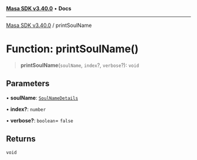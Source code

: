 [**Masa SDK v3.40.0**](../README.md) • **Docs**

***

[Masa SDK v3.40.0](../globals.md) / printSoulName

# Function: printSoulName()

> **printSoulName**(`soulName`, `index`?, `verbose`?): `void`

## Parameters

• **soulName**: [`SoulNameDetails`](../interfaces/SoulNameDetails.md)

• **index?**: `number`

• **verbose?**: `boolean`= `false`

## Returns

`void`
